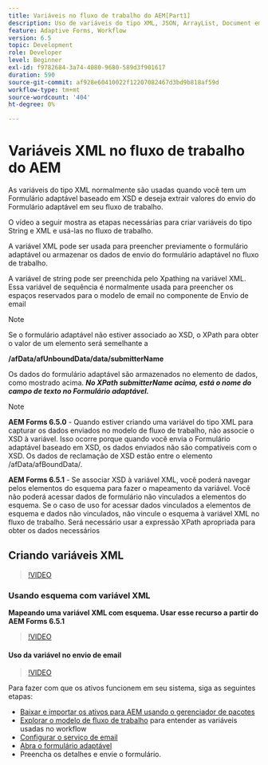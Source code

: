```yaml
---
title: Variáveis no fluxo de trabalho do AEM[Part1]
description: Uso de variáveis do tipo XML, JSON, ArrayList, Document em um workflow AEM
feature: Adaptive Forms, Workflow
version: 6.5
topic: Development
role: Developer
level: Beginner
exl-id: f9782684-3a74-4080-9680-589d3f901617
duration: 590
source-git-commit: af928e60410022f12207082467d3bd9b818af59d
workflow-type: tm+mt
source-wordcount: '404'
ht-degree: 0%

---
```


# Variáveis XML no fluxo de trabalho do AEM

As variáveis do tipo XML normalmente são usadas quando você tem um Formulário adaptável baseado em XSD e deseja extrair valores do envio do Formulário adaptável em seu fluxo de trabalho.

O vídeo a seguir mostra as etapas necessárias para criar variáveis do tipo String e XML e usá-las no fluxo de trabalho.

A variável XML pode ser usada para preencher previamente o formulário adaptável ou armazenar os dados de envio do formulário adaptável no fluxo de trabalho.

A variável de string pode ser preenchida pelo Xpathing na variável XML. Essa variável de sequência é normalmente usada para preencher os espaços reservados para o modelo de email no componente de Envio de email

>[!NOTE]
>
>Se o formulário adaptável não estiver associado ao XSD, o XPath para obter o valor de um elemento será semelhante a
>
>**/afData/afUnboundData/data/submitterName**

Os dados do formulário adaptável são armazenados no elemento de dados, como mostrado acima. **_No XPath submitterName acima, está o nome do campo de texto no Formulário adaptável._**

>[!NOTE]
>
>**AEM Forms 6.5.0** - Quando estiver criando uma variável do tipo XML para capturar os dados enviados no modelo de fluxo de trabalho, não associe o XSD à variável. Isso ocorre porque quando você envia o Formulário adaptável baseado em XSD, os dados enviados não são compatíveis com o XSD. Os dados de reclamação de XSD estão entre o elemento /afData/afBoundData/.
>
>**AEM Forms 6.5.1** - Se associar XSD à variável XML, você poderá navegar pelos elementos do esquema para fazer o mapeamento da variável. Você não poderá acessar dados de formulário não vinculados a elementos do esquema. Se o caso de uso for acessar dados vinculados a elementos de esquema e dados não vinculados, não vincule o esquema à variável XML no fluxo de trabalho. Será necessário usar a expressão XPath apropriada para obter os dados necessários

## Criando variáveis XML

>[!VIDEO](https://video.tv.adobe.com/v/26440?quality=12&learn=on)

### Usando esquema com variável XML

**Mapeando uma variável XML com esquema. Usar esse recurso a partir do AEM Forms 6.5.1**

>[!VIDEO](https://video.tv.adobe.com/v/28098?quality=12&learn=on)

#### Uso da variável no envio de email

>[!VIDEO](https://video.tv.adobe.com/v/26441?quality=12&learn=on)

Para fazer com que os ativos funcionem em seu sistema, siga as seguintes etapas:

* [Baixar e importar os ativos para AEM usando o gerenciador de pacotes](assets/xmlandstringvariable.zip)
* [Explorar o modelo de fluxo de trabalho](http://localhost:4502/editor.html/conf/global/settings/workflow/models/vacationrequest.html) para entender as variáveis usadas no workflow
* [Configurar o serviço de email](https://helpx.adobe.com/experience-manager/6-5/sites/administering/using/notification.html#ConfiguringtheMailService)
* [Abra o formulário adaptável](http://localhost:4502/content/dam/formsanddocuments/applicationfortimeoff/jcr:content?wcmmode=disabled)
* Preencha os detalhes e envie o formulário.
